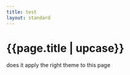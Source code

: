 ```yaml
---
title: test
layout: standard
---
```

<h1>{{page.title | upcase}}</h1>

does it apply the right theme to this page
